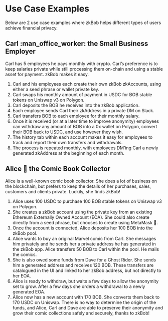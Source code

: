 # Use Case Examples

Below are 2 use case examples where zkBob helps different types of users achieve financial privacy.

## Carl :man\_office\_worker: the Small Business Employer

Carl has 5 employees he pays monthly with crypto. Carl’s preference is to keep salaries private while still processing them on-chain and using a stable asset for payment. zkBob makes it easy.

1. Carl and his employees each create their own zkBob zkAccounts, using either a seed phrase or wallet private key.
2. Carl swaps his monthly amount of payment in USDC for BOB stable tokens on Uniswap v3 on Polygon.
3. Carl deposits the BOB he receives into the zkBob application.
4. Each employee sends Carl their zkAddress in a private DM on Slack.
5. Carl transfers BOB to each employee for their monthly salary.
6. Once it is received (or at a later time to improve anonymity) employees can withdraw any amount of BOB into a 0x wallet on Polygon, convert their BOB back to USDC, and use however they wish. &#x20;
7. The history tab within each account makes it easy for employees to track and report their own transfers and withdrawals.
8. The process is repeated monthly, with employees DM’ing Carl a newly generated zkAddress at the beginning of each month.&#x20;

## **Alice** 🐇 the Comic Book Collector&#x20;

Alice is a well-known comic book collector. She does a lot of business on the blockchain, but prefers to keep the details of her purchases, sales, customers and clients private. Luckily, she finds zkBob!

1. Alice uses 100 USDC to purchase 100 BOB stable tokens on Uniswap v3 on Polygon.&#x20;
2. She creates a zkBob account using the private key from an existing Ethereum Externally Owned Account (EOA). She could also create directly from a seed phrase, but chooses to create using MetaMask 🦊.
3. Once the account is connected, Alice deposits her 100 BOB into the zkBob pool.
4. Alice wants to buy an original Marvel comic from Carl.  She messages him privately and he sends her a private address he has generated in the zkBob app. Alice transfers 50 BOB to Carl within the pool. He mails the comics.
5. She is also owed some funds from Dave for a Ghost Rider. She sends him a generated address and receives 120 BOB. These transfers are catalogued in the UI and linked to her zkBob address, but not directly to her EOA.
6. Alice is ready to withdraw, but waits a few days to allow the anonymity set to grow. After a few days she orders a withdrawal to a newly generated EOA.&#x20;
7. Alice now has a new account with 170 BOB. She converts them back to 170 USDC on Uniswap. There is no way to determine the origin of the funds, and Alice, Carl and Dave are able to preserve their anonymity and grow their comic collections safely and securely, thanks to zkBob!
